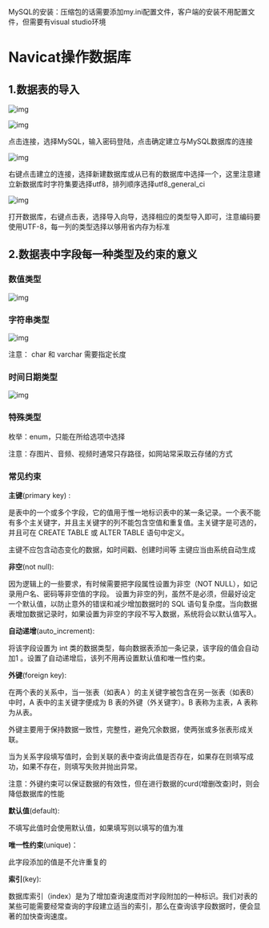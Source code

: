 MySQL的安装：压缩包的话需要添加my.ini配置文件，客户端的安装不用配置文件，但需要有visual studio环境

# Navicat操作数据库

## 1.数据表的导入

![img](http://a2.qpic.cn/psb?/V13HAV523S7hJj/F2.ChO2Ufj2KffTa6ImhZwQkqKv5w9FIlsZgZHgh06w!/c/dE0BAAAAAAAA&ek=1&kp=1&pt=0&bo=sARDAwAAAAADF8Y!&tl=1&vuin=2362846077&tm=1572696000&sce=60-2-2&rf=0-0)

![img](http://a4.qpic.cn/psb?/V13HAV523S7hJj/wsp*F2EcLnLhRO6PchHAVbMzlOLwByqYPYCgupBF8xk!/m/dFMBAAAAAAAAnull&bo=sARDAwAAAAADB9Y!&rf=photolist&t=5)

点击连接，选择MySQL，输入密码登陆，点击确定建立与MySQL数据库的连接

![img](http://m.qpic.cn/psb?/V13HAV523S7hJj/HBof2FQhAgToHOTrlV9psrpjQyAk.TToZT*vZKFtsy0!/b/dFQBAAAAAAAA&bo=sARDAwAAAAADF8Y!&rf=viewer_4)

右键点击建立的连接，选择新建数据库或从已有的数据库中选择一个，这里注意建立新数据库时字符集要选择utf8，排列顺序选择utf8_general_ci

![img](http://m.qpic.cn/psb?/V13HAV523S7hJj/Ht7MTJ6AikHVxyZfmUfdBpNk8ws9xpHrZ*rMcpBv4as!/b/dLYAAAAAAAAA&bo=sARDAwAAAAADF8Y!&rf=viewer_4)

打开数据库，右键点击表，选择导入向导，选择相应的类型导入即可，注意编码要使用UTF-8，每一列的类型选择以够用省内存为标准

## 2.数据表中字段每一种类型及约束的意义

### 数值类型

![img](http://m.qpic.cn/psb?/V13HAV523S7hJj/nJ.cQlGvyYe0356dGtL2HHV9knfs2dvUgZv7HbQSV8Y!/b/dLYAAAAAAAAA&bo=jQIDAQAAAAADB68!&rf=viewer_4)

### 字符串类型

![img](http://a4.qpic.cn/psb?/V13HAV523S7hJj/CCzDahBdxbzMzMY1LcLhYwxPZFVyf8gC6lfP7jA6UF8!/m/dFMBAAAAAAAAnull&bo=hwIoAQAAAAADB44!&rf=photolist&t=5)

注意： char 和 varchar 需要指定长度 

### 时间日期类型
![img](http://a1.qpic.cn/psb?/V13HAV523S7hJj/joz9aeNvTkaP4aY0KuBkU0T*t6N0uD6Vgf2P5uo*3AQ!/m/dFQBAAAAAAAAnull&bo=iwKZAAAAAAADBzI!&rf=photolist&t=5)

### 特殊类型

枚举：enum，只能在所给选项中选择

注意：存图片、音频、视频时通常只存路径，如网站常采取云存储的方式

### 常见约束

**主键**(primary key) :

是表中的一个或多个字段，它的值用于惟一地标识表中的某一条记录。一个表不能有多个主关键字，并且主关键字的列不能包含空值和重复值。主关键字是可选的，并且可在 CREATE TABLE 或 ALTER TABLE 语句中定义。 

主键不应包含动态变化的数据，如时间戳、创建时间等
主键应当由系统自动生成 

**非空**(not null): 

因为逻辑上的一些要求，有时候需要把字段属性设置为非空（NOT NULL），如记录用户名、密码等非空值的字段。
设置为非空的列，虽然不是必须，但最好设定一个默认值，以防止意外的错误和减少增加数据时的 SQL 语句复杂度。当向数据表增加数据记录时，如果设置为非空的字段不写入数据，系统将会以默认值写入。 

**自动递增**(auto_increment):

将该字段设置为 int 类的数据类型，每向数据表添加一条记录，该字段的值会自动加1 。设置了自动递增后，该列不用再设置默认值和唯一性约束。 

**外键**(foreign key):

在两个表的关系中，当一张表（如表A ）的主关键字被包含在另一张表（如表B）中时，A 表中的主关键字便成为 B 表的外键（外关键字）。B 表称为主表，A 表称为从表。

外键主要用于保持数据一致性，完整性，避免冗余数据，使两张或多张表形成关联。

当为关系字段填写值时，会到关联的表中查询此值是否存在，如果存在则填写成功，如果不存在，则填写失败并抛出异常。

注意：外键约束可以保证数据的有效性，但在进行数据的curd(增删改查)时，则会降低数据库的性能

**默认值**(default):

不填写此值时会使用默认值，如果填写则以填写的值为准

**唯一性约束**(unique)：

此字段添加的值是不允许重复的

**索引**(key):

数据库索引（index）是为了增加查询速度而对字段附加的一种标识。我们对表的某些可能需要经常查询的字段建立适当的索引，那么在查询该字段数据时，便会显著的加快查询速度。 
